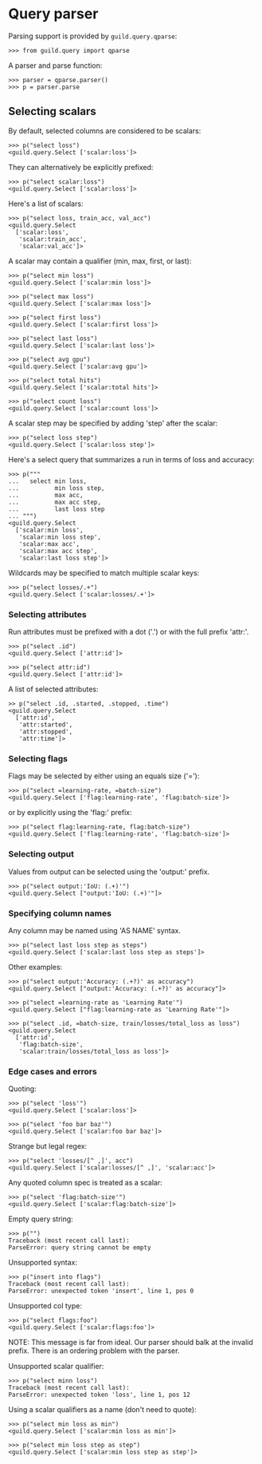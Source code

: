 # Query parser

Parsing support is provided by `guild.query.qparse`:

    >>> from guild.query import qparse

A parser and parse function:

    >>> parser = qparse.parser()
    >>> p = parser.parse

## Selecting scalars

By default, selected columns are considered to be scalars:

    >>> p("select loss")
    <guild.query.Select ['scalar:loss']>

They can alternatively be explicitly prefixed:

    >>> p("select scalar:loss")
    <guild.query.Select ['scalar:loss']>

Here's a list of scalars:

    >>> p("select loss, train_acc, val_acc")
    <guild.query.Select
      ['scalar:loss',
       'scalar:train_acc',
       'scalar:val_acc']>

A scalar may contain a qualifier (min, max, first, or last):

    >>> p("select min loss")
    <guild.query.Select ['scalar:min loss']>

    >>> p("select max loss")
    <guild.query.Select ['scalar:max loss']>

    >>> p("select first loss")
    <guild.query.Select ['scalar:first loss']>

    >>> p("select last loss")
    <guild.query.Select ['scalar:last loss']>

    >>> p("select avg gpu")
    <guild.query.Select ['scalar:avg gpu']>

    >>> p("select total hits")
    <guild.query.Select ['scalar:total hits']>

    >>> p("select count loss")
    <guild.query.Select ['scalar:count loss']>

A scalar step may be specified by adding 'step' after the scalar:

    >>> p("select loss step")
    <guild.query.Select ['scalar:loss step']>

Here's a select query that summarizes a run in terms of loss and
accuracy:

    >>> p("""
    ...   select min loss,
    ...          min loss step,
    ...          max acc,
    ...          max acc step,
    ...          last loss step
    ... """)
    <guild.query.Select
      ['scalar:min loss',
       'scalar:min loss step',
       'scalar:max acc',
       'scalar:max acc step',
       'scalar:last loss step']>

Wildcards may be specified to match multiple scalar keys:

    >>> p("select losses/.+")
    <guild.query.Select ['scalar:losses/.+']>

### Selecting attributes

Run attributes must be prefixed with a dot ('.') or with the full
prefix 'attr:'.

    >>> p("select .id")
    <guild.query.Select ['attr:id']>

    >>> p("select attr:id")
    <guild.query.Select ['attr:id']>

A list of selected attributes:

    >> p("select .id, .started, .stopped, .time")
    <guild.query.Select
      ['attr:id',
       'attr:started',
       'attr:stopped',
       'attr:time']>

### Selecting flags

Flags may be selected by either using an equals size ('='):

    >>> p("select =learning-rate, =batch-size")
    <guild.query.Select ['flag:learning-rate', 'flag:batch-size']>

or by explicitly using the 'flag:' prefix:

    >>> p("select flag:learning-rate, flag:batch-size")
    <guild.query.Select ['flag:learning-rate', 'flag:batch-size']>

### Selecting output

Values from output can be selected using the 'output:' prefix.

    >>> p("select output:'IoU: (.+)'")
    <guild.query.Select ["output:'IoU: (.+)'"]>

### Specifying column names

Any column may be named using 'AS NAME' syntax.

    >>> p("select last loss step as steps")
    <guild.query.Select ['scalar:last loss step as steps']>

Other examples:

    >>> p("select output:'Accuracy: (.+?)' as accuracy")
    <guild.query.Select ["output:'Accuracy: (.+?)' as accuracy"]>

    >>> p("select =learning-rate as 'Learning Rate'")
    <guild.query.Select ["flag:learning-rate as 'Learning Rate'"]>

    >>> p("select .id, =batch-size, train/losses/total_loss as loss")
    <guild.query.Select
      ['attr:id',
       'flag:batch-size',
       'scalar:train/losses/total_loss as loss']>

### Edge cases and errors

Quoting:

    >>> p("select 'loss'")
    <guild.query.Select ['scalar:loss']>

    >>> p("select 'foo bar baz'")
    <guild.query.Select ['scalar:foo bar baz']>

Strange but legal regex:

    >>> p("select 'losses/[^ ,]', acc")
    <guild.query.Select ['scalar:losses/[^ ,]', 'scalar:acc']>

Any quoted column spec is treated as a scalar:

    >>> p("select 'flag:batch-size'")
    <guild.query.Select ['scalar:flag:batch-size']>

Empty query string:

    >>> p("")
    Traceback (most recent call last):
    ParseError: query string cannot be empty

Unsupported syntax:

    >>> p("insert into flags")
    Traceback (most recent call last):
    ParseError: unexpected token 'insert', line 1, pos 0

Unsupported col type:

    >>> p("select flags:foo")
    <guild.query.Select ['scalar:flags:foo']>

NOTE: This message is far from ideal. Our parser should balk at the
invalid prefix. There is an ordering problem with the parser.

Unsupported scalar qualifier:

    >>> p("select minn loss")
    Traceback (most recent call last):
    ParseError: unexpected token 'loss', line 1, pos 12

Using a scalar qualifiers as a name (don't need to quote):

    >>> p("select min loss as min")
    <guild.query.Select ['scalar:min loss as min']>

    >>> p("select min loss step as step")
    <guild.query.Select ['scalar:min loss step as step']>
